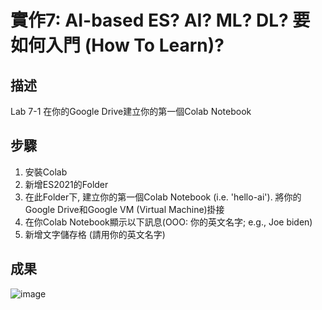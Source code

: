 # 實作7: AI-based ES? AI? ML? DL? 要如何入門 (How To Learn)?
## 描述
Lab 7-1 在你的Google Drive建立你的第一個Colab Notebook

## 步驟
1. 安裝Colab
2. 新增ES2021的Folder
3. 在此Folder下, 建立你的第一個Colab Notebook (i.e. 'hello-ai'). 將你的Google Drive和Google VM (Virtual Machine)掛接
4. 在你Colab Notebook顯示以下訊息(OOO: 你的英文名字; e.g., Joe biden)
5. 新增文字儲存格 (請用你的英文名字)

## 成果
![image](https://user-images.githubusercontent.com/10968626/140631759-f07befc2-1bba-41bb-b3f8-8dcae2cdba9d.png)

